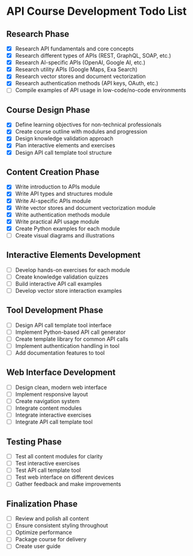 # API Course Development Todo List

## Research Phase
- [x] Research API fundamentals and core concepts
- [x] Research different types of APIs (REST, GraphQL, SOAP, etc.)
- [x] Research AI-specific APIs (OpenAI, Google AI, etc.)
- [x] Research utility APIs (Google Maps, Exa Search)
- [x] Research vector stores and document vectorization
- [x] Research authentication methods (API keys, OAuth, etc.)
- [ ] Compile examples of API usage in low-code/no-code environments

## Course Design Phase
- [x] Define learning objectives for non-technical professionals
- [x] Create course outline with modules and progression
- [x] Design knowledge validation approach
- [x] Plan interactive elements and exercises
- [x] Design API call template tool structure

## Content Creation Phase
- [x] Write introduction to APIs module
- [x] Write API types and structures module
- [x] Write AI-specific APIs module
- [x] Write vector stores and document vectorization module
- [x] Write authentication methods module
- [x] Write practical API usage module
- [x] Create Python examples for each module
- [ ] Create visual diagrams and illustrations

## Interactive Elements Development
- [ ] Develop hands-on exercises for each module
- [ ] Create knowledge validation quizzes
- [ ] Build interactive API call examples
- [ ] Develop vector store interaction examples

## Tool Development Phase
- [ ] Design API call template tool interface
- [ ] Implement Python-based API call generator
- [ ] Create template library for common API calls
- [ ] Implement authentication handling in tool
- [ ] Add documentation features to tool

## Web Interface Development
- [ ] Design clean, modern web interface
- [ ] Implement responsive layout
- [ ] Create navigation system
- [ ] Integrate content modules
- [ ] Integrate interactive exercises
- [ ] Integrate API call template tool

## Testing Phase
- [ ] Test all content modules for clarity
- [ ] Test interactive exercises
- [ ] Test API call template tool
- [ ] Test web interface on different devices
- [ ] Gather feedback and make improvements

## Finalization Phase
- [ ] Review and polish all content
- [ ] Ensure consistent styling throughout
- [ ] Optimize performance
- [ ] Package course for delivery
- [ ] Create user guide
